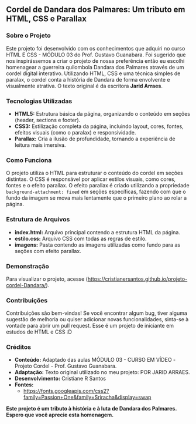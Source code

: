 ## Cordel de Dandara dos Palmares: Um tributo em HTML, CSS e Parallax

### Sobre o Projeto
Este projeto foi desenvolvido com os conhecimentos que adquiri no curso HTML E CSS - MÓDULO 03 do Prof. Gustavo Guanabara.
Foi sugerido que nos inspirássemos a criar o projeto de nossa preferência então eu escolhi homenagear a guerreira quilombola Dandara dos Palmares através de um cordel digital interativo. 
Utilizando HTML, CSS e uma técnica simples de paralax, o cordel conta a história de Dandara de forma envolvente e visualmente atrativa. O texto original é da escritora **Jarid Arraes**.

### Tecnologias Utilizadas
* **HTML5:** Estrutura básica da página, organizando o conteúdo em seções (header, sections e footer).
* **CSS3:** Estilização completa da página, incluindo layout, cores, fontes, efeitos visuais (como o paralax) e responsividade.
* **Parallax:** Cria a ilusão de profundidade, tornando a experiência de leitura mais imersiva.

### Como Funciona
O projeto utiliza o HTML para estruturar o conteúdo do cordel em seções distintas. O CSS é responsável por aplicar estilos visuais, como cores, fontes e o efeito parallax. O efeito parallax é criado utilizando a propriedade `background-attachment: fixed` em seções específicas, fazendo com que o fundo da imagem se mova mais lentamente que o primeiro plano ao rolar a página.

### Estrutura de Arquivos
* **index.html:** Arquivo principal contendo a estrutura HTML da página.
* **estilo.css:** Arquivo CSS com todas as regras de estilo.
* **imagens:** Pasta contendo as imagens utilizadas como fundo para as seções com efeito parallax.

### Demonstração
Para visualizar o projeto, acesse (https://cristianersantos.github.io/projeto-cordel-Dandara/).

### Contribuições
Contribuições são bem-vindas! Se você encontrar algum bug, tiver alguma sugestão de melhoria ou quiser adicionar novas funcionalidades, sinta-se à vontade para abrir um pull request. Esse é um projeto de iniciante em estudos de HTML e CSS :D

### Créditos
* **Conteúdo:** Adaptado das aulas MÓDULO 03 - CURSO EM VÍDEO -Projeto Cordel - Prof. Gustavo Guanabara.
* **Adaptação:** Texto original utilizado no meu projeto: POR JARID ARRAES.
* **Desenvolvimento:** Cristiane R Santos
* **Fontes:**
    * https://fonts.googleapis.com/css2?family=Passion+One&family=Sriracha&display=swap


**Este projeto é um tributo à história e à luta de Dandara dos Palmares. Espero que você aprecie esta homenagem.**
